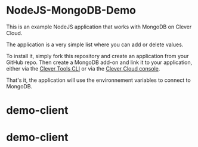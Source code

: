 # NodeJS-MongoDB-Demo

This is an example NodeJS application that works with MongoDB on Clever Cloud.

The application is a very simple list where you can add or delete values.

To install it, simply fork this repository and create an application from your GitHub repo.
Then create a MongoDB add-on and link it to your application, either via the <a href="https://www.clever-cloud.com/doc/clever-tools/getting_started/" target="_blank">Clever Tools CLI</a> or via the <a href="https://console.clever-cloud.com/" target="_blank">Clever Cloud console</a>.

That's it, the application will use the environnement variables to connect to MongoDB.
# demo-client
# demo-client
